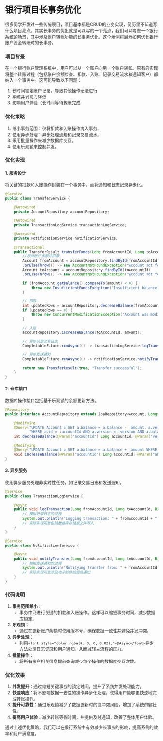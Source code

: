 # 银行项目长事务优化

<font style="color:rgba(0, 0, 0, 0.82);">很多同学开发过一些传统项目，项目基本都是CRUD的业务实现，简历里不知道写什么项目亮点，其实长事务的优化就是可以写的一个亮点，我们可以考虑一个银行系统的场景，其中涉及账户转账功能的长事务优化。这个示例将展示如何优化银行账户资金转账时的长事务。</font>

### <font style="color:rgba(0, 0, 0, 0.82);">项目背景</font>

<font style="color:rgba(0, 0, 0, 0.82);">在一个银行账户管理系统中，用户可以从一个账户向另一个账户转账。原有的实现将整个转账过程（包括账户余额检查、扣款、入账、记录交易流水和通知客户）都纳入一个事务中。这可能导致以下问题：</font>

1. <font style="color:rgba(0, 0, 0, 0.82);">长时间锁定账户记录，导致其他操作无法进行</font>
2. <font style="color:rgba(0, 0, 0, 0.82);">系统并发能力降低</font>
3. <font style="color:rgba(0, 0, 0, 0.82);">影响用户体验（长时间等待转账完成）</font>

### <font style="color:rgba(0, 0, 0, 0.82);">优化策略</font>

1. <font style="color:rgba(0, 0, 0, 0.82);">缩小事务范围：仅将扣款和入账操作纳入事务。</font>
2. <font style="color:rgba(0, 0, 0, 0.82);">使用异步处理：异步处理通知和记录交易流水。</font>
3. <font style="color:rgba(0, 0, 0, 0.82);">采用批量操作来减少数据库交互。</font>
4. <font style="color:rgba(0, 0, 0, 0.82);">使用乐观锁来控制并发。</font>

### <font style="color:rgba(0, 0, 0, 0.82);">优化实现</font>

#### <font style="color:rgba(0, 0, 0, 0.82);">1. 服务设计</font>

<font style="color:rgba(0, 0, 0, 0.82);">将关键的扣款和入账操作封装在一个事务中，而将通知和日志记录异步化。</font>

```java
@Service  
public class TransferService {  

    @Autowired  
    private AccountRepository accountRepository;  

    @Autowired  
    private TransactionLogService transactionLogService;  

    @Autowired  
    private NotificationService notificationService;  

    @Transactional  
    public TransferResult transferFunds(Long fromAccountId, Long toAccountId, BigDecimal amount) {  
        //核对账户余额并扣款  
        Account fromAccount = accountRepository.findById(fromAccountId)  
        .orElseThrow(() -> new AccountNotFoundException("Account not found: " + fromAccountId));  
        Account toAccount = accountRepository.findById(toAccountId)  
        .orElseThrow(() -> new AccountNotFoundException("Account not found: " + toAccountId));  

        if (fromAccount.getBalance().compareTo(amount) < 0) {  
            throw new InsufficientFundsException("Insufficient balance in account: " + fromAccountId);  
        }  

        // 扣款  
        int updatedRows = accountRepository.decreaseBalance(fromAccountId, fromAccount.getVersion(), amount);  
        if (updatedRows == 0) {  
            throw new ConcurrentModificationException("Account was modified concurrently: " + fromAccountId);  
        }  

        // 入账  
        accountRepository.increaseBalance(toAccountId, amount);  

        // 异步记录交易日志  
        CompletableFuture.runAsync(() -> transactionLogService.logTransaction(fromAccountId, toAccountId, amount));  

        // 异步发送通知  
        CompletableFuture.runAsync(() -> notificationService.notifyTransfer(fromAccountId, toAccountId, amount));  

        return new TransferResult(true, "Transfer successful");  
    }  
}
```

#### <font style="color:rgba(0, 0, 0, 0.82);">2. 仓库接口</font>

<font style="color:rgba(0, 0, 0, 0.82);">数据库操作接口包括基于乐观锁的余额更新方法。</font>

```java
@Repository  
public interface AccountRepository extends JpaRepository<Account, Long> {  

    @Modifying  
    @Query("UPDATE Account a SET a.balance = a.balance - :amount, a.version = a.version + 1 " +  
           "WHERE a.id = :accountId AND a.version = :version AND a.balance >= :amount")  
    int decreaseBalance(@Param("accountId") Long accountId, @Param("version") Long version, @Param("amount") BigDecimal amount);  

    @Modifying  
    @Query("UPDATE Account a SET a.balance = a.balance + :amount WHERE a.id = :accountId")  
    void increaseBalance(@Param("accountId") Long accountId, @Param("amount") BigDecimal amount);  
}
```

#### <font style="color:rgba(0, 0, 0, 0.82);">3. 异步服务</font>

<font style="color:rgba(0, 0, 0, 0.82);">使用异步服务处理非实时性任务，如记录交易日志和发送通知。</font>

```java
@Service  
public class TransactionLogService {  

    @Async  
    public void logTransaction(Long fromAccountId, Long toAccountId, BigDecimal amount) {  
        // 模拟记录日志的过程  
        System.out.println("Logging transaction: " + fromAccountId + " to " + toAccountId + " Amount: " + amount);  
        // 实际实现可能包括数据库存储或文件写入  
    }  
}  

@Service  
public class NotificationService {  

    @Async  
    public void notifyTransfer(Long fromAccountId, Long toAccountId, BigDecimal amount) {  
        // 模拟发送通知的过程  
        System.out.println("Notifying transfer from: " + fromAccountId + " to: " + toAccountId + " Amount: " + amount);  
        // 实际实现可能涉及电子邮件或短信通知  
    }  
}
```

### <font style="color:rgba(0, 0, 0, 0.82);">代码说明</font>

1. **<font style="color:rgba(0, 0, 0, 0.82);">事务范围缩小</font>**<font style="color:rgba(0, 0, 0, 0.82);">：</font>
    - <font style="color:rgba(0, 0, 0, 0.82);">事务中只进行关键的扣款和入账操作。这样可以缩短事务时间，减少数据库锁定。</font>
2. **<font style="color:rgba(0, 0, 0, 0.82);">乐观锁</font>**<font style="color:rgba(0, 0, 0, 0.82);">：</font>
    - <font style="color:rgba(0, 0, 0, 0.82);">通过在更新账户余额时使用版本号，确保数据一致性并避免并发冲突。</font>
3. **<font style="color:rgba(0, 0, 0, 0.82);">异步处理</font>**<font style="color:rgba(0, 0, 0, 0.82);">：</font>
    - <font style="color:rgba(0, 0, 0, 0.82);">利用</font>`<font style="color:rgba(0, 0, 0, 0.82);">@Async</font>`<font style="color:rgba(0, 0, 0, 0.82);">异步方法处理日志记录和用户通知，从而减轻主流程的压力。</font>
4. **<font style="color:rgba(0, 0, 0, 0.82);">批量操作</font>**<font style="color:rgba(0, 0, 0, 0.82);">：</font>
    - <font style="color:rgba(0, 0, 0, 0.82);">将所有账户相关信息提前查询减少每个操作的数据库交互次数。</font>

### <font style="color:rgba(0, 0, 0, 0.82);">优化效果</font>

1. **<font style="color:rgba(0, 0, 0, 0.82);">并发提升</font>**<font style="color:rgba(0, 0, 0, 0.82);">：通过缩短关键事务的锁定时间，提升了系统并发处理能力。</font>
2. **<font style="color:rgba(0, 0, 0, 0.82);">快速响应</font>**<font style="color:rgba(0, 0, 0, 0.82);">：将不影响数据一致性的操作异步化处理，使得用户能够更快速地完成转账操作。</font>
3. **<font style="color:rgba(0, 0, 0, 0.82);">提升可靠性</font>**<font style="color:rgba(0, 0, 0, 0.82);">：通过乐观锁减少了数据更新时的锁冲突风险，增加了系统的健壮性。</font>
4. **<font style="color:rgba(0, 0, 0, 0.82);">提高用户体验</font>**<font style="color:rgba(0, 0, 0, 0.82);">：减少转账等待时间，并提供及时通知，改善了整体用户体验。</font>

<font style="color:rgba(0, 0, 0, 0.82);">通过上述优化策略，我们可以在银行系统中有效减少长事务的影响，提高系统的效率和用户满意度。</font>
